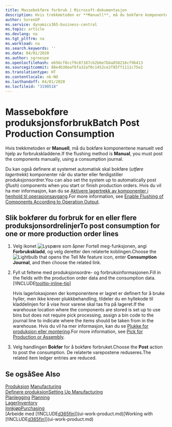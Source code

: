 ```yaml
---
title: Massebokføre forbruk | Microsoft-dokumentasjon
description: Hvis trekkmetoden er **Manuell**, må du bokføre komponentene manuelt ved hjelp av forbrukskladdene.
author: SorenGP
ms.service: dynamics365-business-central
ms.topic: article
ms.devlang: na
ms.tgt_pltfrm: na
ms.workload: na
ms.search.keywords: ''
ms.date: 04/01/2020
ms.author: sgroespe
ms.openlocfilehash: e656cf8ccf9c87187cb2b6e7bba858216cf9b413
ms.sourcegitcommit: 88e4b30eaf6fa32af0c1452ce2f85ff1111c75e2
ms.translationtype: HT
ms.contentlocale: nb-NO
ms.lasthandoff: 04/01/2020
ms.locfileid: "3190518"
---
```

# <a name="batch-post-production-consumption"></a><span data-ttu-id="ac9a0-103">Massebokføre produksjonsforbruk</span><span class="sxs-lookup"><span data-stu-id="ac9a0-103">Batch Post Production Consumption</span></span>
<span data-ttu-id="ac9a0-104">Hvis trekkmetoden er **Manuell**, må du bokføre komponentene manuelt ved hjelp av forbrukskladdene.</span><span class="sxs-lookup"><span data-stu-id="ac9a0-104">If the flushing method is **Manual**, you must post the components manually, using a consumption journal.</span></span>

<span data-ttu-id="ac9a0-105">Du kan også definere at systemet automatisk skal bokføre (*utføre lagertrekk*) komponenter når du starter eller ferdigstiller produksjonsordrer.</span><span class="sxs-lookup"><span data-stu-id="ac9a0-105">You can also set the system up to automatically post (*flush*) components when you start or finish production orders.</span></span> <span data-ttu-id="ac9a0-106">Hvis du vil ha mer informasjon, kan du se [Aktivere lagertrekk av komponenter i henhold til operasjonsavgang](production-how-to-flush-components-according-to-operation-output.md).</span><span class="sxs-lookup"><span data-stu-id="ac9a0-106">For more information, see [Enable Flushing of Components According to Operation Output](production-how-to-flush-components-according-to-operation-output.md).</span></span>

## <a name="to-post-consumption-for-one-or-more-production-order-lines"></a><span data-ttu-id="ac9a0-107">Slik bokfører du forbruk for en eller flere produksjonsordrelinjer</span><span class="sxs-lookup"><span data-stu-id="ac9a0-107">To post consumption for one or more production order lines</span></span>  
1.  <span data-ttu-id="ac9a0-108">Velg ikonet ![Lyspære som åpner Fortell meg-funksjonen](media/ui-search/search_small.png "Fortell hva du vil gjøre"), angi **Forbrukskladd**, og velg deretter den relaterte koblingen.</span><span class="sxs-lookup"><span data-stu-id="ac9a0-108">Choose the ![Lightbulb that opens the Tell Me feature](media/ui-search/search_small.png "Tell me what you want to do") icon, enter **Consumption Journal**, and then choose the related link.</span></span>  
2.  <span data-ttu-id="ac9a0-109">Fyll ut feltene med produksjonsordre- og forbruksinformasjonen.</span><span class="sxs-lookup"><span data-stu-id="ac9a0-109">Fill in the fields with the production order data and the consumption data.</span></span> [!INCLUDE[tooltip-inline-tip](includes/tooltip-inline-tip_md.md)]  

    <span data-ttu-id="ac9a0-110">Hvis lagerlokasjonen der komponentene er lagret er definert for å bruke hyller, men ikke krever plukkbehandling, tildeler du en hyllekode til kladdelinjen for å vise hvor varene skal tas fra på lageret.</span><span class="sxs-lookup"><span data-stu-id="ac9a0-110">If the warehouse location where the components are stored is set up to use bins but does not require pick processing, assign a bin code to the journal line to indicate where the items should be taken from in the warehouse.</span></span> <span data-ttu-id="ac9a0-111">Hvis du vil ha mer informasjon, kan du se [Plukke for produksjon eller montering](warehouse-how-to-pick-for-production.md).</span><span class="sxs-lookup"><span data-stu-id="ac9a0-111">For more information, see [Pick for Production or Assembly](warehouse-how-to-pick-for-production.md).</span></span>  
3.  <span data-ttu-id="ac9a0-112">Velg handlingen **Bokfør** for å bokføre forbruket.</span><span class="sxs-lookup"><span data-stu-id="ac9a0-112">Choose the **Post** action to post the consumption.</span></span> <span data-ttu-id="ac9a0-113">De relaterte varepostene reduseres.</span><span class="sxs-lookup"><span data-stu-id="ac9a0-113">The related item ledger entries are reduced.</span></span>

## <a name="see-also"></a><span data-ttu-id="ac9a0-114">Se også</span><span class="sxs-lookup"><span data-stu-id="ac9a0-114">See Also</span></span>  
<span data-ttu-id="ac9a0-115">[Produksjon](production-manage-manufacturing.md)  </span><span class="sxs-lookup"><span data-stu-id="ac9a0-115">[Manufacturing](production-manage-manufacturing.md)  </span></span>  
[<span data-ttu-id="ac9a0-116">Definere produksjon</span><span class="sxs-lookup"><span data-stu-id="ac9a0-116">Setting Up Manufacturing</span></span>](production-configure-production-processes.md)  
<span data-ttu-id="ac9a0-117">[Planlegging](production-planning.md)    </span><span class="sxs-lookup"><span data-stu-id="ac9a0-117">[Planning](production-planning.md)    </span></span>  
[<span data-ttu-id="ac9a0-118">Lager</span><span class="sxs-lookup"><span data-stu-id="ac9a0-118">Inventory</span></span>](inventory-manage-inventory.md)  
[<span data-ttu-id="ac9a0-119">Innkjøp</span><span class="sxs-lookup"><span data-stu-id="ac9a0-119">Purchasing</span></span>](purchasing-manage-purchasing.md)  
<span data-ttu-id="ac9a0-120">[Arbeide med [!INCLUDE[d365fin](includes/d365fin_md.md)]](ui-work-product.md)</span><span class="sxs-lookup"><span data-stu-id="ac9a0-120">[Working with [!INCLUDE[d365fin](includes/d365fin_md.md)]](ui-work-product.md)</span></span>
